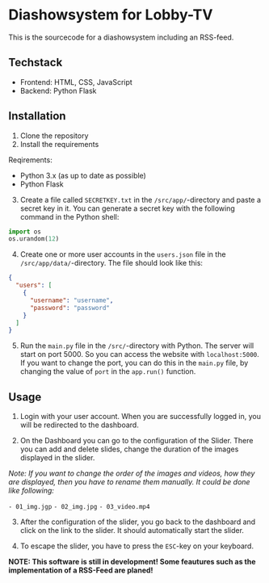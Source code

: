 # Diashowsystem for Lobby-TV

This is the sourcecode for a diashowsystem including an RSS-feed.

## Techstack

- Frontend: HTML, CSS, JavaScript
- Backend: Python Flask

## Installation

1. Clone the repository
2. Install the requirements

Reqirements:

- Python 3.x (as up to date as possible)
- Python Flask

3. Create a file called `SECRETKEY.txt` in the `/src/app/`-directory and paste a secret key in it. You can generate a secret key with the following command in the Python shell:

```python
import os
os.urandom(12)
```

4. Create one or more user accounts in the `users.json` file in the `/src/app/data/`-directory. The file should look like this:

```json
{
  "users": [
    {
      "username": "username",
      "password": "password"
    }
  ]
}
```

5. Run the `main.py` file in the `/src/`-directory with Python. The server will start on port 5000. So you can access the website with `localhost:5000`. If you want to change the port, you can do this in the `main.py` file, by changing the value of `port` in the `app.run()` function.

## Usage

1. Login with your user account. When you are successfully logged in, you will be redirected to the dashboard.

2. On the Dashboard you can go to the configuration of the Slider. There you can add and delete slides, change the duration of the images displayed in the slider.

_Note: If you want to change the order of the images and videos, how they are displayed, then you have to rename them manually. It could be done like following:_

`- 01_img.jgp`
`- 02_img.jpg`
`- 03_video.mp4`

3. After the configuration of the slider, you go back to the dashboard and click on the link to the slider. It should automatically start the slider.

4. To escape the slider, you have to press the `ESC`-key on your keyboard.

**NOTE: This software is still in development! Some feautures such as the implementation of a RSS-Feed are planed!**
